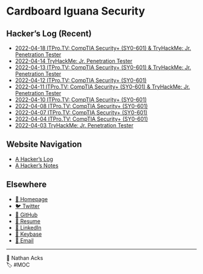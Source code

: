 # Cardboard Iguana Security

## Hacker’s Log (Recent)

* [2022-04-18 ITPro.TV: CompTIA Security+ (SY0-601) & TryHackMe: Jr. Penetration Tester](log/2022-04-18-itprotv-comptia-security-plus-and-tryhackme-jr-penetration-tester.md)
* [2022-04-14 TryHackMe: Jr. Penetration Tester](log/2022-04-14-tryhackme-jr-penetration-tester.md)
* [2022-04-13 ITPro.TV: CompTIA Security+ (SY0-601) & TryHackMe: Jr. Penetration Tester](log/2022-04-13-itprotv-comptia-security-plus-and-tryhackme-jr-penetration-tester.md)
* [2022-04-12 ITPro.TV: CompTIA Security+ (SY0-601)](log/2022-04-12-itprotv-comptia-security-plus.md)
* [2022-04-11 ITPro.TV: CompTIA Security+ (SY0-601) & TryHackMe: Jr. Penetration Tester](log/2022-04-11-itprotv-comptia-security-plus-and-tryhackme-jr-penetration-tester.md)
* [2022-04-10 ITPro.TV: CompTIA Security+ (SY0-601)](log/2022-04-10-itprotv-comptia-security-plus.md)
* [2022-04-08 ITPro.TV: CompTIA Security+ (SY0-601)](log/2022-04-08-itprotv-comptia-security-plus.md)
* [2022-04-07 ITPro.TV: CompTIA Security+ (SY0-601)](log/2022-04-07-itprotv-comptia-security-plus.md)
* [2022-04-04 ITPro.TV: CompTIA Security+ (SY0-601)](log/2022-04-04-itprotv-comptia-security-plus.md)
* [2022-04-03 TryHackMe: Jr. Penetration Tester](log/2022-04-03-tryhackme-jr-penetration-tester.md)

## Website Navigation

* [A Hacker’s Log](log.md)
* [A Hacker’s Notes](notes.md)

## Elsewhere

* [<span aria-hidden="true">🌱</span> Homepage](https://necopinus.xyz)
* [<span aria-hidden="true">🐦</span> Twitter](https://twitter.com/necopinus)
* [<span aria-hidden="true">🐙</span> GitHub](https://github.com/necopinus)
* [<span aria-hidden="true">📄</span> Resume](https://registry.jsonresume.org/necopinus)
* [<span aria-hidden="true">🌃</span> LinkedIn](https://www.linkedin.com/in/necopinus/)
* [<span aria-hidden="true">🔏</span> Keybase](https://keybase.io/necopinus)
* [<span aria-hidden="true">📧</span> Email](mailto:nathan.acks@cardboard-iguana.com)

- - - -

<span aria-hidden="true">👤</span> Nathan Acks  
<span aria-hidden="true">🏷️</span> #MOC

